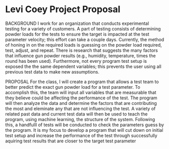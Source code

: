 # Levi Coey Project Proposal
BACKGROUND
I work for an organization that conducts experimental testing for a variety of customers.  A part of testing consists of determining powder loads for the tests to ensure the target is impacted at the test parameter velocity; this effort can take a couple days.  Currently, the method of honing in on the required loads is guessing on the powder load required, test, adjust, and repeat.  There is research that suggests the many factors that influence gun powder results (e.g., humidity, temperature, times the round has been used).  Furthermore, not every program test setup is exposed the the same dependent variables; this prevents the user using all previous test data to make new assumptions. 

PROPOSAL
For the class, I will create a program that allows a test team to better predict the exact gun powder load for a test parameter.  To accomplish this, the team will input all variables that are measurable that they believe could be affecting the performance of the test.  The program will then analyze the data and determine the factors that are contributing the most and eleminate any that are not influencing the test.  A variety of related past data and current test data will then be used to teach the program, using machine learning, the structure of the system.  Following this, a handfulll of tests will be conducted to check the parameters guess by the program.  It is my focus to develop a program that will cut down on initial test setup and increase the performance of the test through successfully aquiring test results that are closer to the target test parameter
